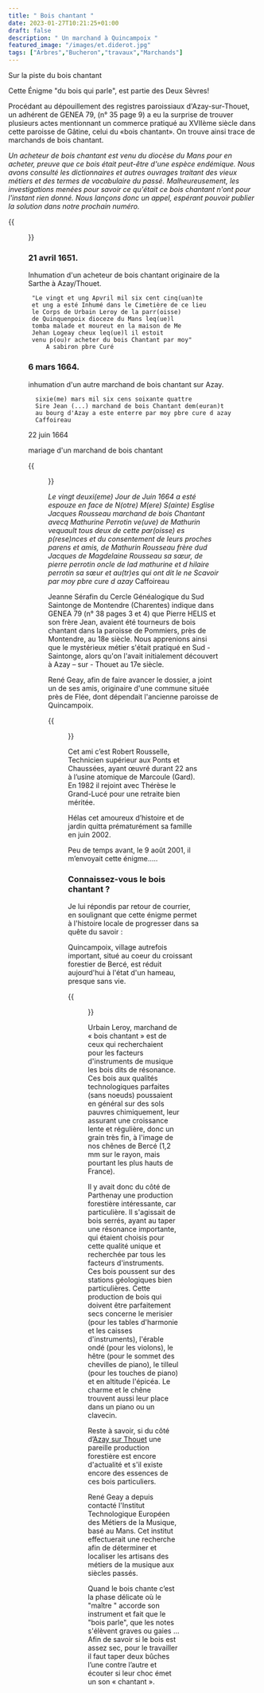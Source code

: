 ```yaml
---
title: " Bois chantant "
date: 2023-01-27T10:21:25+01:00
draft: false
description: " Un marchand à Quincampoix "
featured_image: "/images/et.diderot.jpg"
tags: ["Arbres","Bucheron","travaux","Marchands"]
---
```


Sur la piste du bois chantant

Cette Énigme "du bois qui parle", 
est partie des Deux Sèvres!

Procédant au dépouillement des registres paroissiaux d'Azay-sur-Thouet,
un adhérent de GENEA 79, (n° 35 page 9) a eu la surprise de trouver
plusieurs actes mentionnant un commerce pratiqué au XVIIème siècle 
dans cette paroisse de Gâtine, celui du «bois chantant». 
On trouve ainsi trace de marchands de bois chantant.

*Un acheteur de bois chantant est venu du diocèse du Mans
 pour en acheter, preuve que ce bois était peut-être d'une 
 espèce endémique. Nous avons consulté les dictionnaires et 
 autres ouvrages traitant des vieux métiers et des termes 
 de vocabulaire du passé. 
 Malheureusement, les investigations menées pour savoir 
 ce qu'était ce bois chantant n'ont pour l'instant rien donné. 
 Nous lançons donc un appel, espérant pouvoir publier
 la solution dans notre prochain numéro.*

{{<figure src="/images/articles/luthier.jpg"  title="Un Luthier au travail">}}

### 21 avril 1651. 
  
Inhumation d'un acheteur de bois chantant originaire de la Sarthe à Azay/Thouet.
  
     "Le vingt et ung Apvril mil six cent cinq(uan)te
     et ung a esté Inhumé dans le Cimetière de ce lieu 
     le Corps de Urbain Leroy de la parr(oisse) 
     de Quinquenpoix dioceze du Mans leq(ue)l 
     tomba malade et moureut en la maison de Me 
     Jehan Logeay cheux leq(ue)l il estoit 
     venu p(ou)r acheter du bois Chantant par moy"
         A sabiron pbre Curé
  
### 6 mars 1664.
  
inhumation d'un autre marchand de bois chantant sur Azay.
  
      sixie(me) mars mil six cens soixante quattre 
      Sire Jean (...) marchand de bois Chantant dem(euran)t 
      au bourg d'Azay a este enterre par moy pbre cure d azay
      Caffoireau
  
22 juin 1664
  
mariage d'un marchand de bois chantant

{{<figure src="/images/articles/boischantant.jpg"  title="Mariage d’un marchand de bois chantant">}}

*Le vingt deuxi(eme) Jour de Juin 1664 a esté espouze
en face de N(otre) M(ere) S(ainte) Esglise Jacques
Rousseau marchand de bois Chantant avecq Mathurine 
Perrotin ve(uve) de Mathurin vequault tous deux de 
cette par(oisse) es p(rese)nces et du consentement 
de leurs proches parens et amis, de Mathurin Rousseau
frère dud Jacques de Magdelaine Rousseau sa sœur, 
de pierre perrotin oncle de lad mathurine et d hilaire
perrotin sa sœur et au(tr)es qui ont dit le ne Scavoir
par moy pbre cure d azay*
Caffoireau

Jeanne Sérafin du Cercle Généalogique du Sud Saintonge de Montendre (Charentes)
  indique dans GENEA 79 (n° 38 pages 3 et 4) que Pierre HELIS et son frère Jean,
  avaient été tourneurs de bois chantant dans la paroisse de Pommiers, près 
  de Montendre, au 18e siècle. Nous apprenions ainsi que le mystérieux métier 
  s'était pratiqué en Sud - Saintonge, alors qu'on l'avait initialement découvert
  à Azay – sur - Thouet au 17e siècle.

René Geay, afin de faire avancer le dossier, a joint un de ses amis, 
  originaire d'une commune située près de Flée, dont dépendait 
  l'ancienne paroisse de Quincampoix.

{{<figure src="/images/articles/robertrousselle.jpg"  title="Robert Rousselle">}}


Cet ami c’est Robert Rousselle, Technicien supérieur aux Ponts et Chaussées,
  ayant œuvré durant 22 ans à l’usine atomique de Marcoule (Gard).
  En 1982 il rejoint avec Thérèse le Grand-Lucé pour une retraite bien méritée. 
 
Hélas cet amoureux d’histoire et de jardin quitta prématurément 
  sa famille en juin 2002. 
  
Peu de temps avant, le 9 août 2001, il m’envoyait cette énigme…..

### Connaissez-vous le bois chantant ?

Je lui répondis par retour de courrier, en soulignant que cette
  énigme permet à l'histoire locale de progresser dans sa quête du savoir : 
  
Quincampoix, village autrefois important, situé au coeur du croissant 
  forestier de Bercé, est réduit aujourd'hui à l'état d'un hameau,
  presque sans vie. 


{{<figure src="/images/articles/plancassini18.jpg"  title="Le hameau de Quincampoix ">}}


Urbain Leroy, marchand de « bois chantant » est de ceux qui recherchaient
  pour les facteurs d'instruments de musique les bois dits de résonance.
  Ces bois aux qualités technologiques parfaites (sans noeuds) poussaient
  en général sur des sols pauvres chimiquement, leur assurant une croissance
  lente et régulière, donc un grain très fin, à l'image de nos chênes de Bercé
  (1,2 mm sur le rayon, mais pourtant les plus hauts de France). 
  
Il y avait donc du côté de Parthenay une production forestière intéressante,
  car particulière. Il s'agissait de bois serrés, ayant au taper une résonance
  importante, qui étaient choisis pour cette qualité unique et recherchée par 
  tous les  facteurs  d'instruments.  
Ces  bois  poussent  sur  des  stations 
  géologiques  bien particulières. Cette production de bois qui doivent être 
  parfaitement secs concerne le merisier (pour les tables d'harmonie et les 
  caisses d'instruments), l'érable ondé (pour les violons), le hêtre 
  (pour le sommet des chevilles de piano), le tilleul (pour les touches de piano) 
  et en altitude l'épicéa. Le charme et le chêne trouvent aussi leur place
  dans un piano ou un clavecin.
  
Reste à savoir, si du côté d’[Azay sur Thouet](/articles/pdf/azaysurthouet2019-2020.pdf) une pareille
  production forestière est encore d'actualité et s'il existe encore des essences de ces bois particuliers.
  
 René Geay a depuis contacté l'Institut Technologique Européen des Métiers de la Musique, basé au Mans.
  Cet institut effectuerait une recherche afin de déterminer et localiser les artisans des métiers 
  de la musique aux siècles passés. 
  
Quand le bois chante c’est la phase délicate où le "maître " accorde son instrument et 
  fait que le "bois parle", que les notes s'élèvent graves ou gaies ... 
  Afin de savoir si le bois est assez sec, pour le travailler il faut taper deux 
  bûches l’une contre l’autre et écouter si leur choc émet un son « chantant ». 



